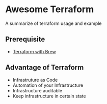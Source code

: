 # Awesome Terraform
A summarize of terraform usage and example

## Prerequisite
- [Terraform with Brew](https://brewinstall.org/install-terraform-on-mac-with-brew/)

## Advantage of Terraform
- Infrastruture as Code
- Automation of your Infrastructure
- Infrastructure auditable
- Keep infrastructure in certain state

